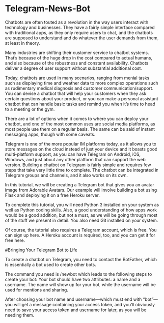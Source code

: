 # Telegram-News-Bot
Chatbots are often touted as a revolution in the way users interact with technology and businesses. They have a fairly simple interface compared with traditional apps, as they only require users to chat, and the chatbots are supposed to understand and do whatever the user demands from them, at least in theory.

Many industries are shifting their customer service to chatbot systems. That’s because of the huge drop in the cost compared to actual humans, and also because of the robustness and constant availability. Chatbots deliver a degree of user support without substantial additional cost.

Today, chatbots are used in many scenarios, ranging from menial tasks such as displaying time and weather data to more complex operations such as rudimentary medical diagnosis and customer communication/support. You can devise a chatbot that will help your customers when they ask certain questions about your product, or you can make a personal assistant chatbot that can handle basic tasks and remind you when it’s time to head to a meeting or the gym.

There are a lot of options when it comes to where you can deploy your chatbot, and one of the most common uses are social media platforms, as most people use them on a regular basis. The same can be said of instant messaging apps, though with some caveats.

Telegram is one of the more popular IM platforms today, as it allows you to store messages on the cloud instead of just your device and it boasts good multi-platform support, as you can have Telegram on Android, iOS, Windows, and just about any other platform that can support the web version. Building a chatbot on Telegram is fairly simple and requires few steps that take very little time to complete. The chatbot can be integrated in Telegram groups and channels, and it also works on its own.

In this tutorial, we will be creating a Telegram bot that gives you an avatar image from Adorable Avatars. Our example will involve building a bot using Flask and deploying it on a free Heroku server.

To complete this tutorial, you will need Python 3 installed on your system as well as Python coding skills. Also, a good understanding of how apps work would be a good addition, but not a must, as we will be going through most of the stuff we present in detail. You also need Git installed on your system.

Of course, the tutorial also requires a Telegram account, which is free. You can sign up here. A Heroku account is required, too, and you can get it for free here.

#Bringing Your Telegram Bot to Life

To create a chatbot on Telegram, you need to contact the BotFather, which is essentially a bot used to create other bots.

The command you need is /newbot which leads to the following steps to create your bot:
Your bot should have two attributes: a name and a username. The name will show up for your bot, while the username will be used for mentions and sharing.

After choosing your bot name and username—which must end with “bot”—you will get a message containing your access token, and you’ll obviously need to save your access token and username for later, as you will be needing them.

